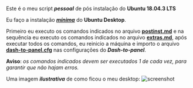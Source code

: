 Este é o meu script **_pessoal_** de pós instalação do **Ubuntu 18.04.3 LTS**

Eu faço a instalação [_**mínima**_](https://www.youtube.com/watch?v=3CuzduPRrNQ) do **Ubuntu Desktop**.

Primeiro eu executo os comandos indicados no arquivo [**postinst.md**](https://github.com/rauldipeas/ubuntu-postinst/blob/master/postinst.md) e na sequência eu executo os comandos indicados no arquivo [**extras.md**](https://github.com/rauldipeas/ubuntu-postinst/blob/master/extras.md), após executar todos os comandos, eu reinicio a máquina e importo o arquivo [**dash-to-panel.cfg**](https://github.com/rauldipeas/ubuntu-postinst/blob/master/resources/dash-to-panel.cfg) nas configurações do **_Dash-to-panel_**.

**Aviso**: _os comandos indicados devem ser executados 1 de cada vez, para garantir que não hajam erros._

Uma imagem _**ilustrativa**_ de como ficou o meu desktop:
![screenshot](https://github.com/rauldipeas/ubuntu-postinst/raw/master/resources/screenshot-shadow.png)
